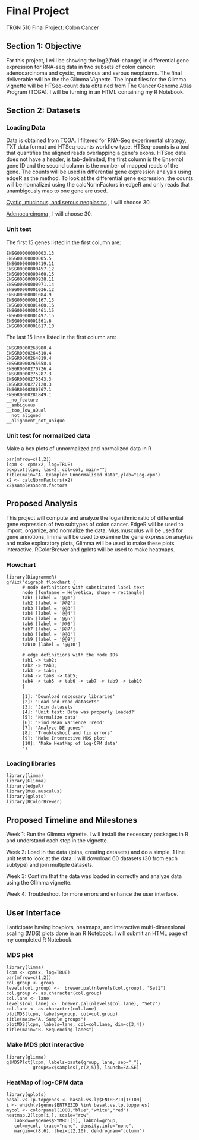 # Final Project
TRGN 510 Final Project: Colon Cancer

## Section 1: Objective
For this project, I will be showing the log2(fold-change) in differential gene expression for RNA-seq data in two subsets of colon cancer: adenocarcinoma and cystic, mucinous and serous neoplasms. The final deliverable will be the the Glimma Vignette. The input files for the Glimma vignette will be HTSeq-count data obtained from The Cancer Genome Atlas Program (TCGA). I will be turning in an HTML containing my R Notebook.

## Section 2: Datasets
### Loading Data

Data is obtained from TCGA. I filtered for RNA-Seq experimental strategy, TXT data format and HTSeq-counts workflow type. HTSeq-counts is a tool that quantifies the aligned reads overlapping a gene's exons. HTSeq data does not have a header, is tab-delimited, the first column is the Ensembl gene ID and the second column is the number of mapped reads of the gene. The counts will be used in differential gene expression analysis using edgeR as the method. To look at the differential gene expression, the counts will be normalized using the calcNormFactors in edgeR and only reads that unambigously map to one gene are used. 
  
  
[Cystic, mucinous, and serous neoplasms](https://portal.gdc.cancer.gov/repository?filters=%7B"op"%3A"and"%2C"content"%3A%5B%7B"content"%3A%7B"field"%3A"cases.case_id"%2C"value"%3A%5B"set_id%3AAW45M6AKTt_rMbGdDakT"%5D%7D%2C"op"%3A"IN"%7D%2C%7B"op"%3A"in"%2C"content"%3A%7B"field"%3A"cases.disease_type"%2C"value"%3A%5B"Cystic%2C%20Mucinous%20and%20Serous%20Neoplasms"%5D%7D%7D%2C%7B"op"%3A"in"%2C"content"%3A%7B"field"%3A"files.analysis.workflow_type"%2C"value"%3A%5B"HTSeq%20-%20Counts"%5D%7D%7D%2C%7B"op"%3A"in"%2C"content"%3A%7B"field"%3A"files.data_format"%2C"value"%3A%5B"TXT"%5D%7D%7D%2C%7B"op"%3A"in"%2C"content"%3A%7B"field"%3A"files.experimental_strategy"%2C"value"%3A%5B"RNA-Seq"%5D%7D%7D%5D%7D&searchTableTab=cases)
, I will choose 30.

[Adenocarcinoma](https://portal.gdc.cancer.gov/repository?filters=%7B"op"%3A"and"%2C"content"%3A%5B%7B"content"%3A%7B"field"%3A"cases.case_id"%2C"value"%3A%5B"set_id%3AAW45M6AKTt_rMbGdDakT"%5D%7D%2C"op"%3A"IN"%7D%2C%7B"op"%3A"in"%2C"content"%3A%7B"field"%3A"cases.disease_type"%2C"value"%3A%5B"Adenomas%20and%20Adenocarcinomas"%5D%7D%7D%2C%7B"op"%3A"in"%2C"content"%3A%7B"field"%3A"files.analysis.workflow_type"%2C"value"%3A%5B"HTSeq%20-%20Counts"%5D%7D%7D%2C%7B"op"%3A"in"%2C"content"%3A%7B"field"%3A"files.data_format"%2C"value"%3A%5B"TXT"%5D%7D%7D%2C%7B"op"%3A"in"%2C"content"%3A%7B"field"%3A"files.experimental_strategy"%2C"value"%3A%5B"RNA-Seq"%5D%7D%7D%5D%7D&searchTableTab=cases)
, I will choose 30. 
  
### Unit test
The first 15 genes listed in the first column are: 
````
ENSG00000000003.13
ENSG00000000005.5
ENSG00000000419.11
ENSG00000000457.12
ENSG00000000460.15
ENSG00000000938.11
ENSG00000000971.14
ENSG00000001036.12
ENSG00000001084.9
ENSG00000001167.13
ENSG00000001460.16
ENSG00000001461.15
ENSG00000001497.15
ENSG00000001561.6
ENSG00000001617.10
````
The last 15 lines listed in the first column are:
````
ENSGR0000263980.4	
ENSGR0000264510.4	
ENSGR0000264819.4	
ENSGR0000265658.4	
ENSGR0000270726.4	
ENSGR0000275287.3	
ENSGR0000276543.3	
ENSGR0000277120.3	
ENSGR0000280767.1	
ENSGR0000281849.1	
__no_feature	
__ambiguous	
__too_low_aQual	
__not_aligned	
__alignment_not_unique	
````

### Unit test for normalized data
Make a box plots of unnormalized and normalized data in R
```{r}
par(mfrow=c(1,2))
lcpm <- cpm(x2, log=TRUE)
boxplot(lcpm, las=2, col=col, main="")
title(main="A. Example: Unnormalised data",ylab="Log-cpm")
x2 <- calcNormFactors(x2)  
x2$samples$norm.factors
```
## Proposed Analysis

This project will compute and analyze the logarithmic ratio of differential gene expression of two subtypes of colon cancer. EdgeR will be used to import, organize, and normalize the data,  Mus.musculus will be used for gene annotions, limma will be used to examine the gene expression anaylsis and make exploratory plots, Glimma will be used to make these plots interactive. RColorBrewer and gplots will be used to make heatmaps.

### Flowchart
```{r}
library(DiagrammeR)
grViz("digraph flowchart {
      # node definitions with substituted label text
      node [fontname = Helvetica, shape = rectangle]        
      tab1 [label = '@@1']
      tab2 [label = '@@2']
      tab3 [label = '@@3']
      tab4 [label = '@@4']
      tab5 [label = '@@5']
      tab6 [label = '@@6']
      tab7 [label = '@@7']
      tab8 [label = '@@8']
      tab9 [label = '@@9']
      tab10 [label = '@@10']

      # edge definitions with the node IDs
      tab1 -> tab2;
      tab2 -> tab3;
      tab3 -> tab4;
      tab4 -> tab8 -> tab5;
      tab4 -> tab5 -> tab6 -> tab7 -> tab9 -> tab10
      }

      [1]: 'Download necessary libraries'
      [2]: 'Load and read datasets'
      [3]: 'Join datasets'
      [4]: 'Unit test: Data was properly loaded?'
      [5]: 'Normalize data'
      [6]: 'Find Mean Varience Trend'
      [7]: 'Analyze DE genes'
      [8]: 'Troubleshoot and fix errors'
      [9]: 'Make Interactive MDS plot'
      [10]: 'Make HeatMap of log-CPM data'
      ")

```

### Loading libraries
```{r}
library(limma)
library(Glimma)
library(edgeR)
library(Mus.musculus)
library(gplots)
library(RColorBrewer)
```

## Proposed Timeline and Milestones
Week 1: Run the Glimma vignette. I will install the necessary packages in R and understand each step in the vignette.


Week 2: Load in the data (joins, creating datasets) and do a simple, 1 line unit test to look at the data. I will download 60 datasets (30 from each subtype) and join multiple datasets.


Week 3: Confirm that the data was loaded in correctly and analyze data using the Glimma vignette.


Week 4: Troubleshoot for more errors and enhance the user interface.

## User Interface
I anticipate having boxplots, heatmaps, and interactive multi-dimensional scaling (MDS) plots done in an R Notebook. I will submit an HTML page of my completed R Notebook.

### MDS plot
```{r}
library(limma)
lcpm <- cpm(x, log=TRUE)
par(mfrow=c(1,2))
col.group <- group
levels(col.group) <-  brewer.pal(nlevels(col.group), "Set1")
col.group <- as.character(col.group)
col.lane <- lane
levels(col.lane) <-  brewer.pal(nlevels(col.lane), "Set2")
col.lane <- as.character(col.lane)
plotMDS(lcpm, labels=group, col=col.group)
title(main="A. Sample groups")
plotMDS(lcpm, labels=lane, col=col.lane, dim=c(3,4))
title(main="B. Sequencing lanes")
```

### Make MDS plot interactive
```{r}
library(glimma)
glMDSPlot(lcpm, labels=paste(group, lane, sep="_"), 
          groups=x$samples[,c(2,5)], launch=FALSE)
```

### HeatMap of log-CPM data
```{r}
library(gplots)
basal.vs.lp.topgenes <- basal.vs.lp$ENTREZID[1:100]
i <- which(v$genes$ENTREZID %in% basal.vs.lp.topgenes)
mycol <- colorpanel(1000,"blue","white","red")
heatmap.2(lcpm[i,], scale="row",
   labRow=v$genes$SYMBOL[i], labCol=group, 
   col=mycol, trace="none", density.info="none", 
   margin=c(8,6), lhei=c(2,10), dendrogram="column")
```



